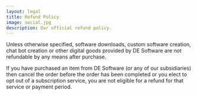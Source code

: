 ```yaml
---
layout: legal
title: Refund Policy
image: social.jpg
description: Our official refund policy.
---
```

Unless otherwise specified, software downloads, custom software creation, chat bot creation or other digital goods provided by DE Software are not refundable by any means after purchase.

If you have purchased an item from DE Software (or any of our subsidiaries) then cancel the order before the order has been completed or you elect to opt out of a subscription service, you are not eligible for a refund for that service or payment period.
